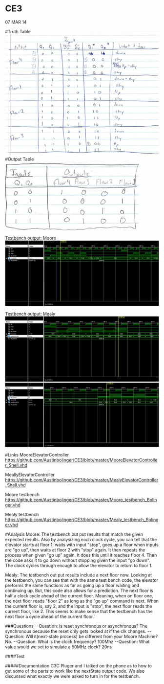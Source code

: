 CE3
===

07 MAR 14


#Truth Table 
![truth table](https://github.com/Austinbolinger/CE3/blob/master/StateTable.JPG?raw=true "Truth Table")
#Output Table
![output table](https://github.com/Austinbolinger/CE3/blob/master/outputTable.JPG?raw=true "Output Table")


Testbench output: Moore
![Moore Testbench](https://github.com/Austinbolinger/CE3/blob/master/Moore_testbench_result.JPG?raw=true "testbench") 

Testbench output: Mealy
![Mealy Testbench.Part1](https://github.com/Austinbolinger/CE3/blob/master/Mealy_testbench_result1.JPG?raw=true "testbench") 
![Mealy Testbench.Part1](https://github.com/Austinbolinger/CE3/blob/master/Mealy_testbench_result2.JPG?raw=true "testbench") 

#Links
MooreElevatorController
https://github.com/Austinbolinger/CE3/blob/master/MooreElevatorController_Shell.vhd

MeallyElevatorController
https://github.com/Austinbolinger/CE3/blob/master/MealyElevatorController_Shell.vhd

Moore testbench
https://github.com/Austinbolinger/CE3/blob/master/Moore_testbench_Bolinger.vhd

Mealy testbench
https://github.com/Austinbolinger/CE3/blob/master/Mealy_testbench_Bolinger.vhd


#Analysis
Moore: The testbench out put results that match the given expected results. Also by analysizing each clock cycle, you can tell that the elevator starts at floor 1, waits with input "stop", goes up a floor when inputs are "go up", then waits at floor 2 with "stop" again. It then repeats the process when given "go up" again. It does this until it reaches floor 4. Then the code asks it to go down without stopping given the input "go down". The clock cycles through enough to allow the elevator to return to floor 1.

Mealy: The testbench out put results include a next floor now. Looking at the testbench, you can see that with the same test bench code, the elevator preforms the same functions as far as going up a floor waiting and continuing up. But, this code also allows for a prediction. The next floor is half a clock cycle ahead of the current floor. Meaning, when on floor one, the next floor reads "floor 2" as long as the "go up" command is next. When the current floor is, say 2, and the input is "stop", the next floor reads the current floor, like 2. This seems to make sense that the testbench has the next floor  a cycle ahead of the current floor.`


###Questions
--Question: is reset synchronous or asynchronous? 
 The synchronous because the reset only gets looked at if the clk changes.
 --Question: Will it(next-state process)  be different from your Moore Machine?
 No.
 --Question: What is the clock frequency? 
 100Mhz
 --Question: What value would we set to simulate a 50MHz clock?
 20ns


####Test



#####Documentation
C3C Pluger and I talked on the phone as to how to get some of the parts to work like the nextState output code. We also discussed what exactly we were asked to turn in for the testbench.
